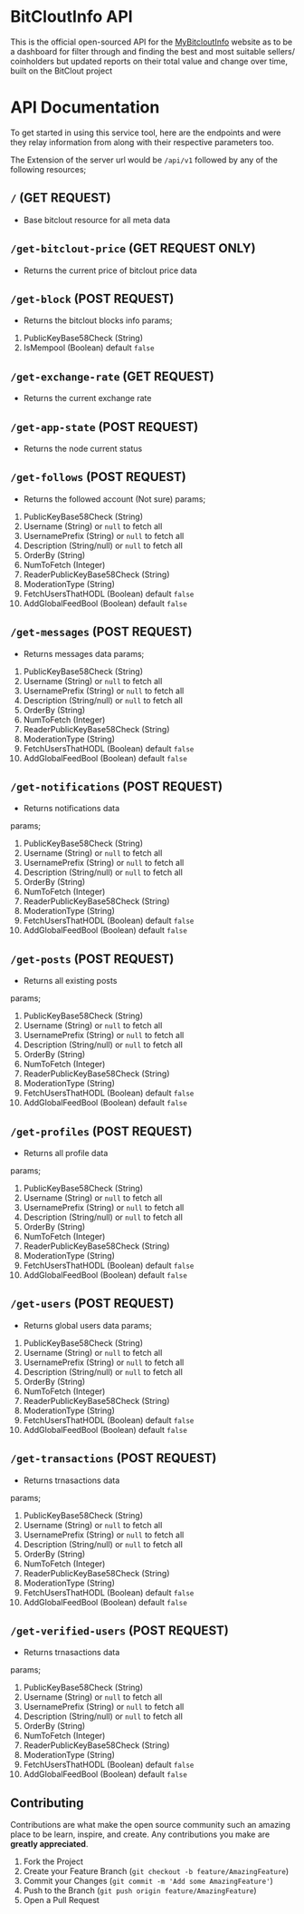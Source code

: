 # BitCloutInfo API


This is the official open-sourced API for the <a href="">MyBitcloutInfo</a> website as to be a dashboard for filter through and finding the best and most suitable sellers/ coinholders but updated reports on their total value and change over time, built on the BitClout project


# API Documentation

To get started in using this service tool, here are the endpoints and were they relay information from along with their respective parameters too.


The Extension of the server url would be `/api/v1` followed by any of the following resources;

## `/` (GET REQUEST)

-   Base bitclout resource for all meta data

## `/get-bitclout-price` (GET REQUEST ONLY)

- Returns the current price of bitclout price data


## `/get-block` (POST REQUEST)

-   Returns the bitclout blocks info
params;
1. PublicKeyBase58Check (String)
2. IsMempool (Boolean) default `false`

## `/get-exchange-rate` (GET REQUEST)

-   Returns the current exchange rate

## `/get-app-state` (POST REQUEST)

-   Returns the node current status

## `/get-follows` (POST REQUEST)

-   Returns the followed account (Not sure)
params;
1. PublicKeyBase58Check (String)
2. Username (String) or `null` to fetch all
3. UsernamePrefix (String) or `null` to fetch all
4. Description (String/null) or `null` to fetch all
5. OrderBy (String)
6. NumToFetch (Integer)
7. ReaderPublicKeyBase58Check (String)
8. ModerationType (String)
9. FetchUsersThatHODL (Boolean) default `false`
10. AddGlobalFeedBool (Boolean) default `false`

## `/get-messages` (POST REQUEST)

-   Returns messages data
params;
1. PublicKeyBase58Check (String)
2. Username (String) or `null` to fetch all
3. UsernamePrefix (String) or `null` to fetch all
4. Description (String/null) or `null` to fetch all
5. OrderBy (String)
6. NumToFetch (Integer)
7. ReaderPublicKeyBase58Check (String)
8. ModerationType (String)
9. FetchUsersThatHODL (Boolean) default `false`
10. AddGlobalFeedBool (Boolean) default `false`

## `/get-notifications` (POST REQUEST)

-   Returns notifications data

params;
1. PublicKeyBase58Check (String)
2. Username (String) or `null` to fetch all
3. UsernamePrefix (String) or `null` to fetch all
4. Description (String/null) or `null` to fetch all
5. OrderBy (String)
6. NumToFetch (Integer)
7. ReaderPublicKeyBase58Check (String)
8. ModerationType (String)
9. FetchUsersThatHODL (Boolean) default `false`
10. AddGlobalFeedBool (Boolean) default `false`

## `/get-posts` (POST REQUEST)

- Returns all existing posts

params;
1. PublicKeyBase58Check (String)
2. Username (String) or `null` to fetch all
3. UsernamePrefix (String) or `null` to fetch all
4. Description (String/null) or `null` to fetch all
5. OrderBy (String)
6. NumToFetch (Integer)
7. ReaderPublicKeyBase58Check (String)
8. ModerationType (String)
9. FetchUsersThatHODL (Boolean) default `false`
10. AddGlobalFeedBool (Boolean) default `false`

## `/get-profiles` (POST REQUEST)

- Returns all profile data

params;
1. PublicKeyBase58Check (String)
2. Username (String) or `null` to fetch all
3. UsernamePrefix (String) or `null` to fetch all
4. Description (String/null) or `null` to fetch all
5. OrderBy (String)
6. NumToFetch (Integer)
7. ReaderPublicKeyBase58Check (String)
8. ModerationType (String)
9. FetchUsersThatHODL (Boolean) default `false`
10. AddGlobalFeedBool (Boolean) default `false`

## `/get-users` (POST REQUEST)

- Returns global users data
params;
1. PublicKeyBase58Check (String)
2. Username (String) or `null` to fetch all
3. UsernamePrefix (String) or `null` to fetch all
4. Description (String/null) or `null` to fetch all
5. OrderBy (String)
6. NumToFetch (Integer)
7. ReaderPublicKeyBase58Check (String)
8. ModerationType (String)
9. FetchUsersThatHODL (Boolean) default `false`
10. AddGlobalFeedBool (Boolean) default `false`

## `/get-transactions` (POST REQUEST)

- Returns trnasactions data

params;
1. PublicKeyBase58Check (String)
2. Username (String) or `null` to fetch all
3. UsernamePrefix (String) or `null` to fetch all
4. Description (String/null) or `null` to fetch all
5. OrderBy (String)
6. NumToFetch (Integer)
7. ReaderPublicKeyBase58Check (String)
8. ModerationType (String)
9. FetchUsersThatHODL (Boolean) default `false`
10. AddGlobalFeedBool (Boolean) default `false`


## `/get-verified-users` (POST REQUEST)

- Returns trnasactions data

params;
1. PublicKeyBase58Check (String)
2. Username (String) or `null` to fetch all
3. UsernamePrefix (String) or `null` to fetch all
4. Description (String/null) or `null` to fetch all
5. OrderBy (String)
6. NumToFetch (Integer)
7. ReaderPublicKeyBase58Check (String)
8. ModerationType (String)
9. FetchUsersThatHODL (Boolean) default `false`
10. AddGlobalFeedBool (Boolean) default `false`


<!-- CONTRIBUTING -->
## Contributing

Contributions are what make the open source community such an amazing place to be learn, inspire, and create. Any contributions you make are **greatly appreciated**.

1. Fork the Project
2. Create your Feature Branch (`git checkout -b feature/AmazingFeature`)
3. Commit your Changes (`git commit -m 'Add some AmazingFeature'`)
4. Push to the Branch (`git push origin feature/AmazingFeature`)
5. Open a Pull Request
